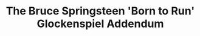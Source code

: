 ---
ee_id_show: '4171'
site: '1'
type: '5'
title: The Bruce Springsteen 'Born to Run' Glockenspiel Addendum
url: the-bruce-springsteen-born-to-run-glockenspiel-addendum
live_url: ''
year: '2008'
venue: Light Industry
state_country: Brooklyn
pitch: "​First complete performance of my (epic?) composition for Glockenspiel and
  electronics.&nbsp;"
ps: ''
imgs: bruce-2006-008-light-industry-performance-view-1-database-DC.jpg,bruce-2006-008-light-industry-performance-view-3-database-DC.jpg,bruce-2006-008-light-industry-performance-view-2-database-DC.jpg
things: "[5] [2006-008-the-bruce-springsteen-born-to-run-glockenspiel-addendum] 2006-008
  The Bruce Springsteen Born to Run Glockenspiel Addendum (Performance),[30] [2006-006-the-bruce-springsteen-born-to-run-glockenspiel-addendum]
  2006-006 The Bruce Springsteen Born to Run Glockenspiel Addendum (Composition),[171]
  [2007-045-bruce-springsteen-glockenspiel-addendum] 2007-045 The Bruce Springsteen
  Born to Run Glockenspiel Addendum (CD ROM)"
layout: shows
---